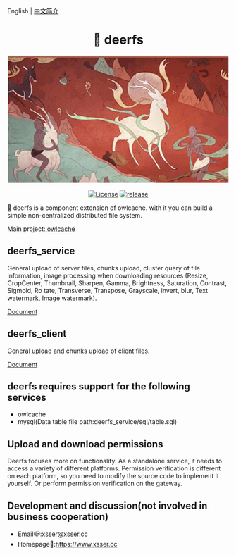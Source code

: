 English | <a href="https://github.com/xssed/deerfs/blob/master/doc/README_zh.md" target="_blank">中文简介</a>

<div align="center">

# 🦌 deerfs

![Image text](https://github.com/xssed/deerfs/blob/master/doc/assets/deer.jpg?raw=true)

[![License](https://img.shields.io/github/license/xssed/deerfs.svg)](https://github.com/xssed/deerfs/blob/master/LICENSE)
[![release](https://img.shields.io/github/release/xssed/deerfs.svg?style=popout-square)](https://github.com/xssed/deerfs/releases)

</div>

 🦌 deerfs is a component extension of owlcache. with it you can build a simple non-centralized distributed file system.     

  Main project:<a href="https://github.com/xssed/owlcache" target="_blank"> owlcache</a>     

## deerfs_service    

   General upload of server files, chunks upload, cluster query of file information, image processing when downloading resources (Resize, CropCenter, Thumbnail, Sharpen, Gamma, Brightness, Saturation, Contrast, Sigmoid, Ro tate, Transverse, Transpose, Grayscale, invert, blur, Text watermark, Image watermark).

   <a href="https://github.com/xssed/deerfs/blob/master/doc/README_deerfs_service.md" target="_blank">Document</a>   

## deerfs_client    

   General upload and chunks upload of client files. 

   <a href="https://github.com/xssed/deerfs/blob/master/doc/README_deerfs_client.md" target="_blank">Document</a>

## deerfs requires support for the following services
- owlcache
- mysql(Data table file path:deerfs_service/sql/table.sql)

## Upload and download permissions
Deerfs focuses more on functionality. As a standalone service, it needs to access a variety of different platforms. Permission verification is different on each platform, so you need to modify the source code to implement it yourself. Or perform permission verification on the gateway.    

## Development and discussion(not involved in business cooperation)
- Email📪:xsser@xsser.cc
- Homepage🛀:https://www.xsser.cc



